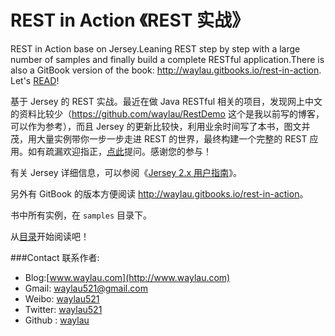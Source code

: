 # REST in Action 《REST 实战》

REST in Action base on Jersey.Leaning REST step by step with a large number of samples and finally build a complete RESTful application.There is also a GitBook version of the book: <http://waylau.gitbooks.io/rest-in-action>.
Let's [READ](SUMMARY.md)!

基于 Jersey 的 REST 实战。最近在做 Java RESTful 相关的项目，发现网上中文的资料比较少（<https://github.com/waylau/RestDemo> 这个是我以前写的博客，可以作为参考），而且 Jersey 的更新比较快，利用业余时间写了本书，图文并茂，用大量实例带你一步一步走进 REST 的世界，最终构建一个完整的 REST 应用。如有疏漏欢迎指正，[点此](https://github.com/waylau/rest-in-action/issues)提问。感谢您的参与！

有关 Jersey 详细信息，可以参阅《[Jersey 2.x 用户指南](https://github.com/waylau/Jersey-2.x-User-Guide)》。

另外有 GitBook 的版本方便阅读 <http://waylau.gitbooks.io/rest-in-action>。



书中所有实例，在 `samples` 目录下。

从[目录](SUMMARY.md)开始阅读吧！

###Contact 联系作者:

* Blog:[www.waylau.com](http://www.waylau.com)
* Gmail: [waylau521@gmail.com](mailto:waylau521@gmail.com)
* Weibo: [waylau521](http://weibo.com/waylau521)
* Twitter: [waylau521](https://twitter.com/waylau521)
* Github : [waylau](https://github.com/waylau)

